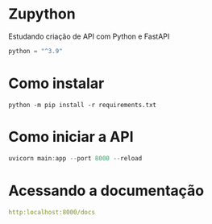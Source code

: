 # Zupython

Estudando criação de API com Python e FastAPI

```py
python = "^3.9"
```

# Como instalar

```fix
python -m pip install -r requirements.txt
```

# Como iniciar a API

```js
uvicorn main:app --port 8000 --reload
```

# Acessando a documentação

```yml
http:localhost:8000/docs
```
